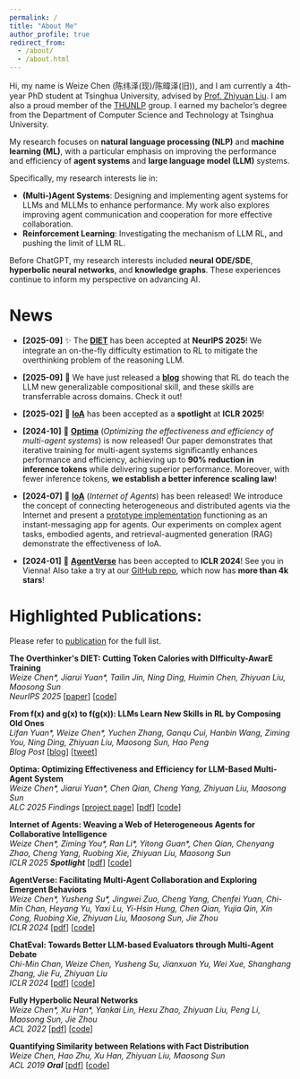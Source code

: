 ```yaml
---
permalink: /
title: "About Me"
author_profile: true
redirect_from: 
  - /about/
  - /about.html
---
```


Hi, my name is Weize Chen (陈纬泽(现)/陈暐泽(旧)), and I am currently a 4th-year PhD student at Tsinghua University, advised by [Prof. Zhiyuan Liu](https://nlp.csai.tsinghua.edu.cn/~lzy/). I am also a proud member of the [THUNLP](https://github.com/THUNLP/) group. I earned my bachelor’s degree from the Department of Computer Science and Technology at Tsinghua University.

My research focuses on **natural language processing (NLP)** and **machine learning (ML)**, with a particular emphasis on improving the performance and efficiency of **agent systems** and **large language model (LLM)** systems.

Specifically, my research interests lie in:

- **(Multi-)Agent Systems**: Designing and implementing agent systems for LLMs and MLLMs to enhance performance. My work also explores improving agent communication and cooperation for more effective collaboration.
- **Reinforcement Learning**: Investigating the mechanism of LLM RL, and pushing the limit of LLM RL.

Before ChatGPT, my research interests included **neural ODE/SDE**, **hyperbolic neural networks**, and **knowledge graphs**. These experiences continue to inform my perspective on advancing AI.

# News

- **[2025-09]** ✨ The **[DIET](https://arxiv.org/abs/2505.19217)** has been accepted at **NeurIPS 2025**! We integrate an on-the-fly difficulty estimation to RL to mitigate the overthinking problem of the reasoning LLM.

- **[2025-09]** 🥳 We have just released a **[blog](https://husky-morocco-f72.notion.site/From-f-x-and-g-x-to-f-g-x-LLMs-Learn-New-Skills-in-RL-by-Composing-Old-Ones-2499aba4486f802c8108e76a12af3020?source=copy_link)** showing that RL do teach the LLM new generalizable compositional skill, and these skills are transferrable across domains. Check it out!

- **[2025-02]** 🎉 **[IoA](https://arxiv.org/abs/2407.07061)** has been accepted as a **spotlight** at **ICLR 2025**!

- **[2024-10]** 🚀 **[Optima](https://chenweize1998.github.io/optima-project-page/)** (*Optimizing the effectiveness and efficiency of multi-agent systems*) is now released! Our paper demonstrates that iterative training for multi-agent systems significantly enhances performance and efficiency, achieving up to **90% reduction in inference tokens** while delivering superior performance. Moreover, with fewer inference tokens, **we establish a better inference scaling law**!

- **[2024-07]** 🚀 **[IoA](https://arxiv.org/abs/2407.07061)** (*Internet of Agents*) has been released! We introduce the concept of connecting heterogeneous and distributed agents via the Internet and present a [prototype implementation](https://github.com/OpenBMB/IoA) functioning as an instant-messaging app for agents. Our experiments on complex agent tasks, embodied agents, and retrieval-augmented generation (RAG) demonstrate the effectiveness of IoA.

- **[2024-01]** 🎉 **[AgentVerse](https://arxiv.org/abs/2308.10848)** has been accepted to **ICLR 2024**! See you in Vienna! Also take a try at our [GitHub repo](https://github.com/OpenBMB/AgentVerse), which now has **more than 4k stars**!

# Highlighted Publications:
Please refer to [publication](/publications) for the full list.

**The Overthinker's DIET: Cutting Token Calories with DIfficulty-AwarE Training**<br>
*Weize Chen\*, Jiarui Yuan\*, Tailin Jin, Ning Ding, Huimin Chen, Zhiyuan Liu, Maosong Sun*<br>
*NeurIPS 2025* [[paper](https://arxiv.org/pdf/2505.19217)] [[code](https://github.com/thunlp/DIET)]

**From f(x) and g(x) to f(g(x)): LLMs Learn New Skills in RL by Composing Old Ones**<br>
*Lifan Yuan\*, Weize Chen\*, Yuchen Zhang, Ganqu Cui, Hanbin Wang, Ziming You, Ning Ding, Zhiyuan Liu, Maosong Sun, Hao Peng*<br>
*Blog Post* [[blog](https://husky-morocco-f72.notion.site/From-f-x-and-g-x-to-f-g-x-LLMs-Learn-New-Skills-in-RL-by-Composing-Old-Ones-2499aba4486f802c8108e76a12af3020)] [[tweet](https://x.com/lifan__yuan/status/1963662222602723673)]

**Optima: Optimizing Effectiveness and Efficiency for LLM-Based Multi-Agent System**<br>
*Weize Chen\*, Jiarui Yuan\*, Chen Qian, Cheng Yang, Zhiyuan Liu, Maosong Sun*<br>
*ALC 2025 Findings* [[project page](https://chenweize1998.github.io/optima-project-page)] [[pdf](https://arxiv.org/abs/2410.08115)] [[code](https://github.com/thunlp/Optima)]

**Internet of Agents: Weaving a Web of Heterogeneous Agents for Collaborative Intelligence**<br>
*Weize Chen\*, Ziming You\*, Ran Li\*, Yitong Guan\*, Chen Qian, Chenyang Zhao, Cheng Yang, Ruobing Xie, Zhiyuan Liu, Maosong Sun*<br>
*ICLR 2025 **Spotlight*** [[pdf](https://arxiv.org/pdf/2407.07061)] [[code](https://github.com/OpenBMB/IoA)]

**AgentVerse: Facilitating Multi-Agent Collaboration and Exploring Emergent Behaviors**<br>
*Weize Chen\*, Yusheng Su\*, Jingwei Zuo, Cheng Yang, Chenfei Yuan, Chi-Min Chan, Heyang Yu, Yaxi Lu, Yi-Hsin Hung, Chen Qian, Yujia Qin, Xin Cong, Ruobing Xie, Zhiyuan Liu, Maosong Sun, Jie Zhou*<br>
*ICLR 2024* [[pdf](https://arxiv.org/pdf/2308.10848)] [[code](https://github.com/OpenBMB/AgentVerse)]

**ChatEval: Towards Better LLM-based Evaluators through Multi-Agent Debate**<br>
*Chi-Min Chan, Weize Chen, Yusheng Su, Jianxuan Yu, Wei Xue, Shanghang Zhang, Jie Fu, Zhiyuan Liu*<br>
*ICLR 2024* [[pdf](https://arxiv.org/pdf/2308.07201)] [[code](https://github.com/thunlp/ChatEval)]

**Fully Hyperbolic Neural Networks**<br>
*Weize Chen\*, Xu Han\*, Yankai Lin, Hexu Zhao, Zhiyuan Liu, Peng Li, Maosong Sun, Jie Zhou*<br>
*ACL 2022* [[pdf](https://arxiv.org/abs/2105.14686)] [[code](https://github.com/chenweize1998/fully-hyperbolic-nn)]

**Quantifying Similarity between Relations with Fact Distribution**<br>
*Weize Chen, Hao Zhu, Xu Han, Zhiyuan Liu, Maosong Sun*<br>
*ACL 2019 **Oral*** [[pdf](https://aclanthology.org/P19-1278.pdf)] [[code](https://github.com/thunlp/relation-similarity)]
